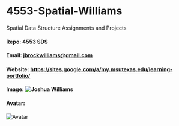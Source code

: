 # 4553-Spatial-Williams
Spatial Data Structure Assignments and Projects

#### Repo: 4553 SDS
#### Email: jbrockwilliams@gmail.com
#### Website: https://sites.google.com/a/my.msutexas.edu/learning-portfolio/
#### Image: ![Joshua Williams](https://eb348511-a-957371b1-s-sites.googlegroups.com/a/my.msutexas.edu/learning-portfolio/home/IMG_5595.jpg?attachauth=ANoY7cpZIfCs8dIKu-8EmHKeLo0Z4Apc-TaIyaXqr9h9jdzfuM9k1lABnTBETmULAk_0nwtHHGpOsYYSKY-iC6Uhpnkj2ysqJFothcPvgY0NChCg8drapitKMb8eLeTtH0n6AVr0_BTgTj6zrlSsOkWdC3Nh5yBDYiQL-__Lp8crgWMCvM8JaNAFbFWZEVmR_VbTL0j5_ZXA8gi-S8h4aGfvJ1YjAVOwH-h72vczXWEHZ8dMuPEC4zw%3D&attredirects=0)

#### Avatar:
![Avatar](https://i.pinimg.com/originals/c4/4e/5d/c44e5dcffc7b77ae00fe25c6182ef2bd.jpg)

